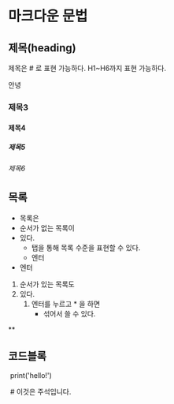 # 마크다운 문법



## 제목(heading)

제목은 # 로 표현 가능하다. H1~H6까지 표현 가능하다.


안녕
### 제목3

#### 제목4

##### 제목5

###### 제목6

## 목록

* 목록은
* 순서가 없는 목록이
* 있다.
  * 탭을 통해 목록 수준을 표현할 수 있다.
  * 엔터
* 엔터



1. 순서가 있는 목록도
2. 있다.
   1. 엔터를 누르고 * 을 하면
      * 섞어서 쓸 수 있다.

**



## 코드블록

​	print('hello!')

​	# 이것은 주석입니다.
